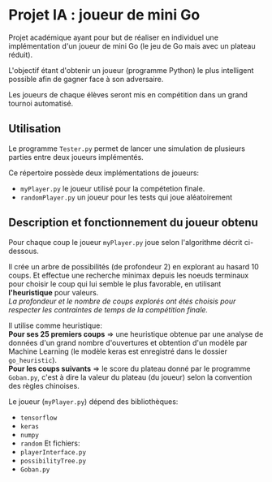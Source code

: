 # Projet IA : joueur de mini Go

Projet académique ayant pour but de réaliser en individuel une implémentation d'un joueur de mini Go (le jeu de Go mais avec un plateau réduit).

L'objectif étant d'obtenir un joueur (programme Python) le plus intelligent possible afin de gagner face à son adversaire.

Les joueurs de chaque élèves seront mis en compétition dans un grand tournoi automatisé.

## Utilisation

Le programme `Tester.py` permet de lancer une simulation de plusieurs parties entre deux joueurs implémentés.

Ce répertoire possède deux implémentations de joueurs:
- `myPlayer.py` le joueur utilisé pour la compétetion finale.
- `randomPlayer.py` un joueur pour les tests qui joue aléatoirement

## Description et fonctionnement du joueur obtenu

Pour chaque coup le joueur `myPlayer.py` joue selon l'algorithme décrit ci-dessous.

Il crée un arbre de possibilités (de profondeur 2) en explorant au hasard 10 coups.
Et effectue une recherche minimax depuis les noeuds terminaux pour choisir le coup qui lui semble le plus favorable, en utilisant **l'heuristique** pour valeurs.\
*La profondeur et le nombre de coups explorés ont étés choisis pour respecter les contraintes de temps de la compétition finale.*

Il utilise comme heuristique:\
**Pour ses 25 premiers coups** => une heuristique obtenue par une analyse de données d'un grand nombre d'ouvertures et obtention d'un modèle par Machine Learning (le modèle keras est enregistré dans le dossier `go_heuristic`).\
**Pour les coups suivants** => le score du plateau donné par le programme `Goban.py`, c'est à dire la valeur du plateau (du joueur) selon la convention des règles chinoises.

Le joueur (`myPlayer.py`) dépend des bibliothèques:
- `tensorflow`
- `keras`
- `numpy`
- `random`
Et fichiers:
- `playerInterface.py`
- `possibilityTree.py`
- `Goban.py`
